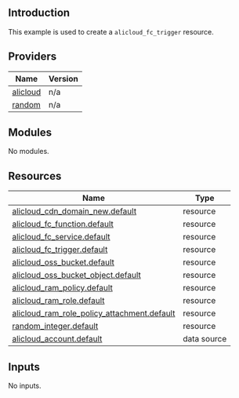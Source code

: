 ## Introduction

This example is used to create a `alicloud_fc_trigger` resource.

<!-- BEGIN_TF_DOCS -->
## Providers

| Name | Version |
|------|---------|
| <a name="provider_alicloud"></a> [alicloud](#provider\_alicloud) | n/a |
| <a name="provider_random"></a> [random](#provider\_random) | n/a |

## Modules

No modules.

## Resources

| Name | Type |
|------|------|
| [alicloud_cdn_domain_new.default](https://registry.terraform.io/providers/aliyun/alicloud/latest/docs/resources/cdn_domain_new) | resource |
| [alicloud_fc_function.default](https://registry.terraform.io/providers/aliyun/alicloud/latest/docs/resources/fc_function) | resource |
| [alicloud_fc_service.default](https://registry.terraform.io/providers/aliyun/alicloud/latest/docs/resources/fc_service) | resource |
| [alicloud_fc_trigger.default](https://registry.terraform.io/providers/aliyun/alicloud/latest/docs/resources/fc_trigger) | resource |
| [alicloud_oss_bucket.default](https://registry.terraform.io/providers/aliyun/alicloud/latest/docs/resources/oss_bucket) | resource |
| [alicloud_oss_bucket_object.default](https://registry.terraform.io/providers/aliyun/alicloud/latest/docs/resources/oss_bucket_object) | resource |
| [alicloud_ram_policy.default](https://registry.terraform.io/providers/aliyun/alicloud/latest/docs/resources/ram_policy) | resource |
| [alicloud_ram_role.default](https://registry.terraform.io/providers/aliyun/alicloud/latest/docs/resources/ram_role) | resource |
| [alicloud_ram_role_policy_attachment.default](https://registry.terraform.io/providers/aliyun/alicloud/latest/docs/resources/ram_role_policy_attachment) | resource |
| [random_integer.default](https://registry.terraform.io/providers/hashicorp/random/latest/docs/resources/integer) | resource |
| [alicloud_account.default](https://registry.terraform.io/providers/aliyun/alicloud/latest/docs/data-sources/account) | data source |

## Inputs

No inputs.
<!-- END_TF_DOCS -->    